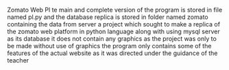 Zomato Web Pl
te main and complete version of the program is stored in file named pl.py and the database replica is stored in folder named zomato containing the data from server
a project which sought to make a replica of the zomato web platform in python language along with using mysql server as its database
it does not contain any graphics as the project was only to be made without use of graphics
the program only contains some of the features of the actual website as it was directed under the guidance of the teacher
